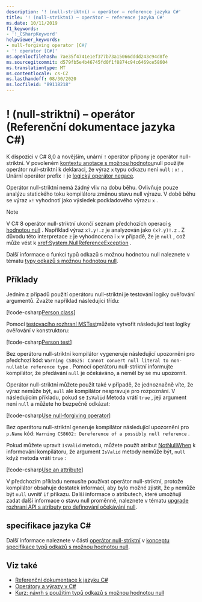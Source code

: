 ```yaml
---
description: '! (null-striktní) – operátor – reference jazyka C#'
title: '! (null-striktní) – operátor – reference jazyka C#'
ms.date: 10/11/2019
f1_keywords:
- '!_CSharpKeyword'
helpviewer_keywords:
- null-forgiving operator [C#]
- '! operator [C#]'
ms.openlocfilehash: 7ae35f4741e1ef377b73a15066dddd243c94d8fe
ms.sourcegitcommit: d579fb5e4b46745fd0f1f8874c94c6469ce58604
ms.translationtype: MT
ms.contentlocale: cs-CZ
ms.lasthandoff: 08/30/2020
ms.locfileid: "89118218"
---
```

# <a name="-null-forgiving-operator-c-reference"></a>! (null-striktní) – operátor (Referenční dokumentace jazyka C#)

K dispozici v C# 8,0 a novějším, unární `!` operátor přípony je operátor null-striktní. V povoleném [kontextu anotace s možnou hodnotou](../../nullable-references.md#nullable-annotation-context)null použijte operátor null-striktní k deklaraci, že výraz `x` typu odkazu není `null` : `x!` . Unární operátor prefix `!` je [logický operátor negace](boolean-logical-operators.md#logical-negation-operator-).

Operátor null-striktní nemá žádný vliv na dobu běhu. Ovlivňuje pouze analýzu statického toku kompilátoru změnou stavu null výrazu. V době běhu se výraz `x!` vyhodnotí jako výsledek podkladového výrazu `x` .

> [!NOTE]
> V C# 8 operátor null-striktní ukončí seznam předchozích operací [s hodnotou null](member-access-operators.md#null-conditional-operators--and-) . Například výraz `x?.y!.z` je analyzován jako `(x?.y)!.z` . Z důvodu této interpretace `z` je vyhodnocena i `x` v případě, že je `null` , což může vést k <xref:System.NullReferenceException> .

Další informace o funkci typů odkazů s možnou hodnotou null naleznete v tématu [typy odkazů s možnou hodnotou null](../builtin-types/nullable-reference-types.md).

## <a name="examples"></a>Příklady

Jedním z případů použití operátoru null-striktní je testování logiky ověřování argumentů. Zvažte například následující třídu:

[!code-csharp[Person class](snippets/shared/NullForgivingOperator.cs#PersonClass)]

Pomocí [testovacího rozhraní MSTest](../../../core/testing/unit-testing-with-mstest.md)můžete vytvořit následující test logiky ověřování v konstruktoru:

[!code-csharp[Person test](snippets/shared/NullForgivingOperator.cs#TestPerson)]

Bez operátoru null-striktní kompilátor vygeneruje následující upozornění pro předchozí kód: `Warning CS8625: Cannot convert null literal to non-nullable reference type` . Pomocí operátoru null-striktní informujte kompilátor, že předávání `null` je očekáváno, a neměl by se mu upozornit.

Operátor null-striktní můžete použít také v případě, že jednoznačně víte, že výraz nemůže být, `null` ale kompilátor nespravuje pro rozpoznání. V následujícím příkladu, pokud se `IsValid` Metoda vrátí `true` , její argument není `null` a můžete ho bezpečně odkázat:

[!code-csharp[Use null-forgiving operator](snippets/shared/NullForgivingOperator.cs#UseNullForgiving)]

Bez operátoru null-striktní generuje kompilátor následující upozornění pro `p.Name` kód: `Warning CS8602: Dereference of a possibly null reference` .

Pokud můžete upravit `IsValid` metodu, můžete použít atribut [NotNullWhen](xref:System.Diagnostics.CodeAnalysis.NotNullWhenAttribute) k informování kompilátoru, že argument `IsValid` metody nemůže být, `null` když metoda vrátí `true` :

[!code-csharp[Use an attribute](snippets/shared/NullForgivingOperator.cs#UseAttribute)]

V předchozím příkladu nemusíte používat operátor null-striktní, protože kompilátor obsahuje dostatek informací, aby bylo možné zjistit, že `p` nemůže být `null` uvnitř `if` příkazu. Další informace o atributech, které umožňují zadat další informace o stavu null proměnné, naleznete v tématu [upgrade rozhraní API s atributy pro definování očekávání null](../attributes/nullable-analysis.md).

## <a name="c-language-specification"></a>specifikace jazyka C#

Další informace naleznete v části [operátor null-striktní](~/_csharplang/proposals/csharp-8.0/nullable-reference-types-specification.md#the-null-forgiving-operator) v [konceptu specifikace typů odkazů s možnou hodnotou null](~/_csharplang/proposals/csharp-8.0/nullable-reference-types-specification.md).

## <a name="see-also"></a>Viz také

- [Referenční dokumentace k jazyku C#](../index.md)
- [Operátory a výrazy v C#](index.md)
- [Kurz: návrh s použitím typů odkazů s možnou hodnotou null](../../tutorials/nullable-reference-types.md)
